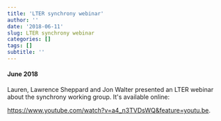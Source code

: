 ```yaml
---
title: 'LTER synchrony webinar'
author: ''
date: '2018-06-11'
slug: LTER synchrony webinar
categories: []
tags: []
subtitle: ''
---
```



#### June 2018
Lauren, Lawrence Sheppard and Jon Walter presented an LTER webinar about the synchrony working group. It's available online:  

https://www.youtube.com/watch?v=a4_n3TVDsWQ&feature=youtu.be. 


